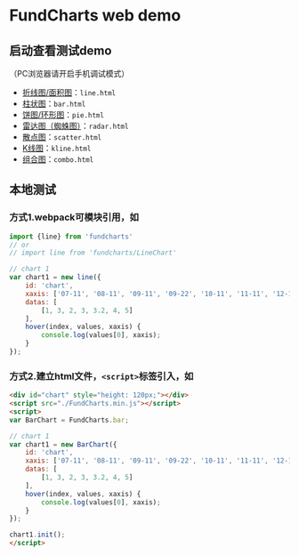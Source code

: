 # FundCharts web demo


## 启动查看测试demo
（PC浏览器请开启手机调试模式）
- [折线图/面积图](http://blog.michealwayne.cn/FundCharts/demo/web/line.html)：`line.html`
- [柱状图](http://blog.michealwayne.cn/FundCharts/demo/web/bar.html)：`bar.html`
- [饼图/环形图](http://blog.michealwayne.cn/FundCharts/demo/web/pie.html)：`pie.html`
- [雷达图（蜘蛛图）](http://blog.michealwayne.cn/FundCharts/demo/web/radar.html)：`radar.html`
- [散点图](http://blog.michealwayne.cn/FundCharts/demo/web/scatter.html)：`scatter.html`
- [K线图](http://blog.michealwayne.cn/FundCharts/demo/web/kline.html)：`kline.html`
- [组合图](http://blog.michealwayne.cn/FundCharts/demo/web/combo.html)：`combo.html`

## 本地测试
### 方式1.webpack可模块引用，如
``` js
import {line} from 'fundcharts'
// or
// import line from 'fundcharts/LineChart'

// chart 1
var chart1 = new line({
    id: 'chart',
    xaxis: ['07-11', '08-11', '09-11', '09-22', '10-11', '11-11', '12-11', '12-12'],
    datas: [
        [1, 3, 2, 3, 3.2, 4, 5]
    ],
    hover(index, values, xaxis) {
        console.log(values[0], xaxis);
    }
});
```

### 方式2.建立html文件，`<script>`标签引入，如
``` html
<div id="chart" style="height: 120px;"></div>
<script src="./FundCharts.min.js"></script>
<script>
var BarChart = FundCharts.bar;

// chart 1
var chart1 = new BarChart({
    id: 'chart',
    xaxis: ['07-11', '08-11', '09-11', '09-22', '10-11', '11-11', '12-11', '12-12'],
    datas: [
        [1, 3, 2, 3, 3.2, 4, 5]
    ],
    hover(index, values, xaxis) {
        console.log(values[0], xaxis);
    }
});

chart1.init();
</script>
```